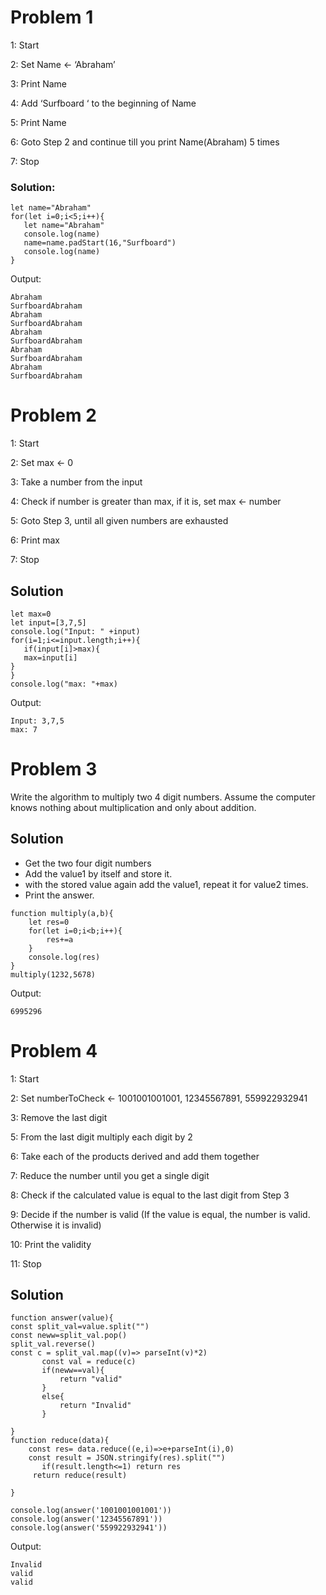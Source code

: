 # Problem 1
 1: Start
 
 2: Set Name <- ‘Abraham’
 
 3: Print Name
 
 4: Add ‘Surfboard ‘ to the beginning of Name
 
 5: Print Name
 
 6: Goto Step 2 and continue till you print Name(Abraham) 5 times
 
 7: Stop
 
 ### Solution:
 ```
let name="Abraham"
for(let i=0;i<5;i++){
    let name="Abraham"
    console.log(name)
    name=name.padStart(16,"Surfboard")
    console.log(name) 
}

```
Output:
```
Abraham
SurfboardAbraham
Abraham
SurfboardAbraham
Abraham
SurfboardAbraham
Abraham
SurfboardAbraham
Abraham
SurfboardAbraham
```
# Problem 2
 1: Start
 
 2: Set max <- 0
 
 3: Take a number from the input
 
 4: Check if number is greater than max, if it is, set max <- number
 
 5: Goto Step 3, until all given numbers are exhausted
 
 6: Print max
 
 7: Stop
 ## Solution
 ```
 let max=0
let input=[3,7,5]
console.log("Input: " +input)
for(i=1;i<=input.length;i++){
    if(input[i]>max){
    max=input[i]
}
}
console.log("max: "+max)
 ```
 Output:
 ```
 Input: 3,7,5
max: 7
```
 # Problem 3
 Write the algorithm to multiply two 4 digit numbers. Assume the computer knows 
nothing about multiplication and only about addition.
## Solution
- Get the two four digit numbers
- Add the value1 by itself and store it.
- with the stored value again add the value1, repeat it for value2 times.
- Print the answer.
```
function multiply(a,b){
    let res=0
    for(let i=0;i<b;i++){
        res+=a
    }
    console.log(res)
}
multiply(1232,5678)
```
Output:
```
6995296
```
# Problem 4
 
 1: Start
 
 2: Set numberToCheck <- 1001001001001, 12345567891, 559922932941
 
 3: Remove the last digit
 
 5: From the last digit multiply each digit by 2
 
 6: Take each of the products derived and add them together
 
 7: Reduce the number until you get a single digit
 
 8: Check if the calculated value is equal to the last digit from Step 3
 
 9: Decide if the number is valid (If the value is equal, the number is valid. 
Otherwise it is invalid)

 10: Print the validity
 
 11: Stop
## Solution
```
function answer(value){
const split_val=value.split("")
const neww=split_val.pop()
split_val.reverse()
const c = split_val.map((v)=> parseInt(v)*2)
       const val = reduce(c)
       if(neww==val){
           return "valid"
       }
       else{
           return "Invalid"
       }

}
function reduce(data){
    const res= data.reduce((e,i)=>e+parseInt(i),0)
    const result = JSON.stringify(res).split("")
       if(result.length<=1) return res
     return reduce(result)
     
}

console.log(answer('1001001001001'))
console.log(answer('12345567891'))
console.log(answer('559922932941'))

```
Output:
```
Invalid
valid
valid
```

